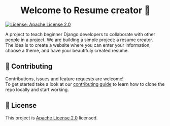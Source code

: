 <h1 align="center">Welcome to Resume creator 👋</h1>
<p>
  <a href="https://github.com/django-community-projects/resume-creator/blob/master/LICENSE" target="_blank">
    <img alt="License: Apache License 2.0" src="https://img.shields.io/badge/License-Apache License 2.0-yellow.svg" />
  </a>
</p>

A project to teach beginner Django developers to collaborate with other people in a project.
We are building a simple project: a resume creator.<br/>
The idea is to create a website where you can enter your information, choose a theme, and have your beautifuly created resume.

## 🤝 Contributing

Contributions, issues and feature requests are welcome!<br />To get started take a look at our [contributing guide](https://github.com/django-community-projects/resume-creator/blob/master/CONTRIBUTING.md) to learn how to clone the repo locally and start working.

## 📝 License

This project is [Apache License 2.0](https://github.com/django-community-projects/resume-creator/blob/master/LICENSE) licensed.
